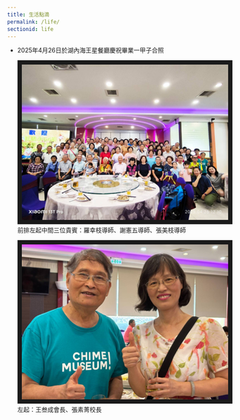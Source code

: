 ```yaml
---
title: 生活點滴
permalink: /life/
sectionid: life
---
```

- 2025年4月26日於湖內海王星餐廳慶祝畢業一甲子合照

  <img src="/img/life_2025年4月26日於湖內海王星餐廳慶祝畢業一甲子合照.jpg"
       width="500"
       alt="2025年4月26日於湖內海王星餐廳慶祝畢業一甲子合照" border="10" />
  前排左起中間三位貴賓：羅幸枝導師、謝憲五導師、張美枝導師

  <img src="/img/life_2025年4月26日王叁成會長張素菁校長.jpg"
       width="500"
       alt="2025年4月26日王叁成會長張素菁校長" border="10" />
  左起：王叁成會長、張素菁校長


